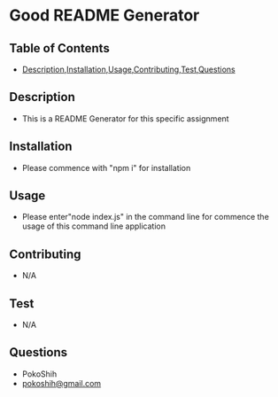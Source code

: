 
# Good README Generator

## Table of Contents
* [Description](#description),[Installation](#installation),[Usage](#usage),[Contributing](#contributing),[Test](#test),[Questions](#question)

## Description
* This is a README Generator for this specific assignment

## Installation
* Please commence with "npm i" for installation

## Usage
* Please enter"node index.js" in the command line for commence the usage of this command line application

## Contributing
* N/A

## Test
* N/A

## Questions
* PokoShih
* pokoshih@gmail.com

